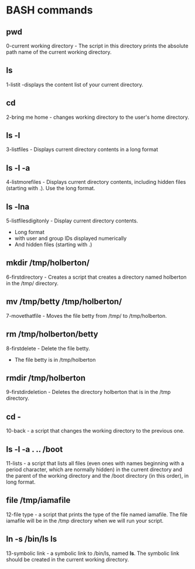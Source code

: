 # BASH commands
## pwd
0-current working directory - The script in this directory prints the absolute path name of the current working directory.
## ls
1-listit -displays the content list of your current directory.
## cd
2-bring me home - changes working directory to the user's home directory.
## ls -l
3-listfiles - Displays current directory contents in a long format
## ls -l -a
4-listmorefiles - Displays current directory contents, including hidden files (starting with .). Use the long format.
## ls -lna
5-listfilesdigitonly - Display current directory contents.

* Long format
* with user and group IDs displayed numerically
* And hidden files (starting with .)
## mkdir /tmp/holberton/
6-firstdirectory - Creates a script that creates a directory named holberton in the /tmp/ directory.
## mv /tmp/betty /tmp/holberton/
7-movethatfile - Moves the file betty from /tmp/ to /tmp/holberton.
## rm /tmp/holberton/betty
8-firstdelete - Delete the file betty.

* The file betty is in /tmp/holberton
## rmdir /tmp/holberton
9-firstdirdeletion - Deletes the directory holberton that is in the /tmp directory.
## cd -
10-back - a script that changes the working directory to the previous one.
## ls -l -a . .. /boot
11-lists - a script that lists all files (even ones with names beginning with a period character, which are normally hidden) in the current directory and the parent of the working directory and the /boot directory (in this order), in long format.
## file /tmp/iamafile
12-file type - a script that prints the type of the file named iamafile. The file iamafile will be in the /tmp directory when we will run your script.
## ln -s /bin/ls __ls__
13-symbolic link - a symbolic link to /bin/ls, named __ls__. The symbolic link should be created in the current working directory.
